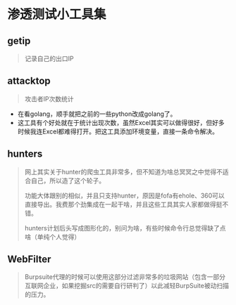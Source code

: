 # 渗透测试小工具集

## getip 

> 记录自己的出口IP

## attacktop

> 攻击者IP次数统计


- 在看golang，顺手就把之前的一些python改成golang了。
- 这工具有个好处就在于统计出现次数，虽然Excel其实可以做得很好，但好多时候我连Excel都难得打开。把这工具添加环境变量，直接一条命令解决。

## hunters

> 网上其实关于hunter的爬虫工具非常多，但不知道为啥总冥冥之中觉得不适合自己，所以造了这个轮子。
>
> 功能大体跟别的相似，并且只支持hunter，原因是fofa有ehole、360可以直接导出。我费那个劲集成在一起干啥，并且这些工具其实人家都做得挺不错。
>
> hunters计划后头写成图形化的，别问为啥，有些时候命令行总觉得缺了点啥（单纯个人觉得）

## WebFilter

> Burpsuite代理的时候可以使用这部分过滤非常多的垃圾网站（包含一部分互联网企业，如果挖掘src的需要自行研判了）以此减轻BurpSuite被动扫描的压力。
